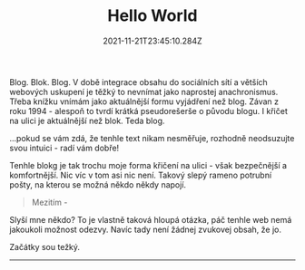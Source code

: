 ﻿---
title: Hello World
date: "2021-11-21T23:45:10.284Z"
description: "Hello World"
---

Blog. Blok. Blog. V době integrace obsahu do sociálních sítí a větších webových uskupení je těžký to nevnímat jako naprostej anachronismus. Třeba knížku vnímám jako aktuálnější  formu vyjádření než blog. Závan z roku 1994 - alespoň to tvrdí krátká pseudorešerše o původu blogu. I křičet na ulici je aktuálnější než blok. Teda blog.  

...pokud se vám zdá, že tenhle text nikam nesměřuje, rozhodně neodsuzujte svou intuici - radí vám dobře!

Tenhle blokg je tak trochu moje forma křičení na ulici - však bezpečnější a komfortnější. Nic víc v tom asi nic není. Takový slepý rameno potrubní pošty, na kterou se možná někdo někdy napojí. 

>Mezitím -

Slyší mne někdo? 
To je vlastně taková hloupá otázka, páč tenhle web nemá jakoukoli možnost odezvy. Navíc tady není žádnej zvukovej obsah, že jo. 

Začátky sou težký.

---




 
